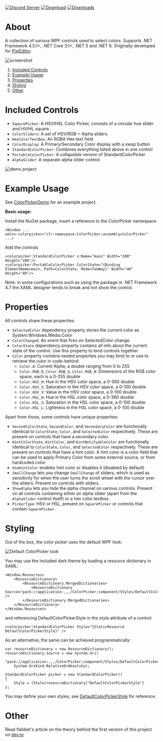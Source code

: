 [![Discord Server](https://badgen.net/badge/discord/join%20chat/7289DA?icon=discord)](https://discord.gg/qSRMYmq)
[![Download](https://img.shields.io/badge/nuget-download-blue)](https://www.nuget.org/packages/PixiEditor.ColorPicker/)
[![Downloads](https://img.shields.io/nuget/dt/PixiEditor.ColorPicker)](https://www.nuget.org/packages/PixiEditor.ColorPicker/)

# About

A collection of various WPF controls used to select colors. 
Supports .NET Framework 4.5.1+, .NET Core 3.1+, .NET 5 and .NET 6. 
Originally developed for [PixiEditor](https://github.com/PixiEditor/PixiEditor).

![screenshot](https://i.imgur.com/RGdN0GY.png)

1. [Included Controls](#controls)
1. [Example Usage](#example)
1. [Properties](#properties)
1. [Styling](#styling)
1. [Other](#other)

# Included Controls<a name="controls">

- `SquarePicker`: A HSV/HSL Color Picker, consists of a circular hue slider and HV/HL square.
- `ColorSliders`: A set of HSV/RGB + Alpha sliders
- `HexColorTextBox`: An RGBA Hex text field
- `ColorDisplay`: A Primary/Secondary Color display with a swap button
- `StandardColorPicker`: Combines everything listed above in one control
- `PortableColorPicker`: A collapsible version of StandardColorPicker
- `AlphaSlider`: A separate alpha slider control

![demo project](https://i.imgur.com/4OwI5l0.png)
# Example Usage<a name="example">

See [ColorPickerDemo](https://github.com/PixiEditor/ColorPicker/tree/master/ColorPickerDemo) for an example project.

**Basic usage:**

Install the NuGet package, insert a reference to the ColorPicker namespace
```
<Window ...
xmlns:colorpicker="clr-namespace:ColorPicker;assembly=ColorPicker"
...>
```
Add the controls
```
<colorpicker:StandardColorPicker x:Name="main" Width="200" Height="380"/>
<colorpicker:PortableColorPicker ColorState="{Binding ElementName=main, Path=ColorState, Mode=TwoWay}" Width="40" Height="40"/>
```
Note: in some configurations such as using the package in .NET Framework 4.7 the XAML designer tends to break and not show the control.

# Properties<a name="properties">

All controls share these properties:

- `SelectedColor` dependency property stores the current color as System.Windows.Media.Color
- `ColorChanged`: An event that fires on SelectedColor change.
- `ColorState` dependency property contains all info about the current state of the control. Use this property to bind controls together.
- `Color` property contains nested properties you may bind to or use to retrieve the color in code-behind:
    - `Color.A`: Current Alpha, a double ranging from 0 to 255
    - `Color.RGB_R`, `Color.RGB_G`, `Color.RGB_B`: Dimensions of the RGB color space, each is a 0-255 double
    - `Color.HSV_H`: Hue in the HSV color space, a 0-360 double 
    - `Color.HSV_S`: Saturation in the HSV color space, a 0-100 double
    - `Color.HSV_V`: Value in the HSV color space, a 0-100 double
    - `Color.HSL_H`: Hue in the HSL color space, a 0-360 double 
    - `Color.HSL_S`: Saturation in the HSL color space, a 0-100 double
    - `Color.HSL_L`: Lightness in the HSL color space, a 0-100 double


Apart from those, some controls have unique properties:

- `SecondColorState`, `SecondColor`, and `SecondaryColor` are functionally identical to `ColorState`, `Color`, and `SelectedColor` respectively. 
These are present on controls that have a secondary color.
- `HintColorState`, `HintColor`, and `HintNotifyableColor` are functionally identical to `ColorState`, `Color`, and `SelectedColor` respectively. 
These are present on controls that have a hint color. A hint color is a color field that can be used to apply Primary Color from some external source,
or from hardcoded color.
- `UseHintColor` enables hint color or disables it (disabled by default)
- `SmallChange` lets you change `SmallChange` of sliders, which is used as sensitivity for when the user
turns the scroll wheel with the cursor over the sliders. Present on controls with sliders.
- `ShowAlpha` lets you hide the alpha channel on various controls. 
Present on all controls containing either an alpha slider (apart from the `AlphaSlider` control itself) or a hex color textbox.
- `PickerType`: HSV or HSL, present on `SquarePicker` or controls that contain `SquarePicker`.

# Styling<a name="styling">

Out of the box, the color picker uses the default WPF look:

![Default ColorPicker look](https://i.imgur.com/AyweTmS.png)

You may use the included dark theme by loading a resource dictionary in XAML:
```
<Window.Resources>
    <ResourceDictionary>
        <ResourceDictionary.MergedDictionaries>
            <ResourceDictionary Source="pack://application:,,,/ColorPicker;component/Styles/DefaultColorPickerStyle.xaml" />
        </ResourceDictionary.MergedDictionaries>
    </ResourceDictionary>
</Window.Resources>
```
and referencing DefaultColorPickerStyle in the style attribute of a control:
```
<colorpicker:StandardColorPicker Style="{StaticResource DefaultColorPickerStyle}" />
```

As an alternative, the same can be achieved programmatically:
```
var resourceDictionary = new ResourceDictionary();
resourceDictionary.Source = new System.Uri(
    "pack://application:,,,/ColorPicker;component/Styles/DefaultColorPickerStyle.xaml",
    System.UriKind.RelativeOrAbsolute);

StandardColorPicker picker = new StandardColorPicker()
{
    Style = (Style)resourceDictionary["DefaultColorPickerStyle"]
};
```

You may define your own styles, see 
[DefaultColorPickerStyle](https://github.com/PixiEditor/ColorPicker/blob/master/src/ColorPicker/Styles/DefaultColorPickerStyle.xaml) 
for reference.

# Other<a name="other">

Read flabbet's article on the theory behind the first version of this project on [dev.to](https://dev.to/flabbet/how-does-color-pickers-work-1275)
